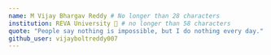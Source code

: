 ```yaml
---
name: M Vijay Bhargav Reddy # No longer than 28 characters
institution: REVA University 🚩 # no longer than 58 characters
quote: "People say nothing is impossible, but I do nothing every day."
github_user: vijayboltreddy007
---
```

